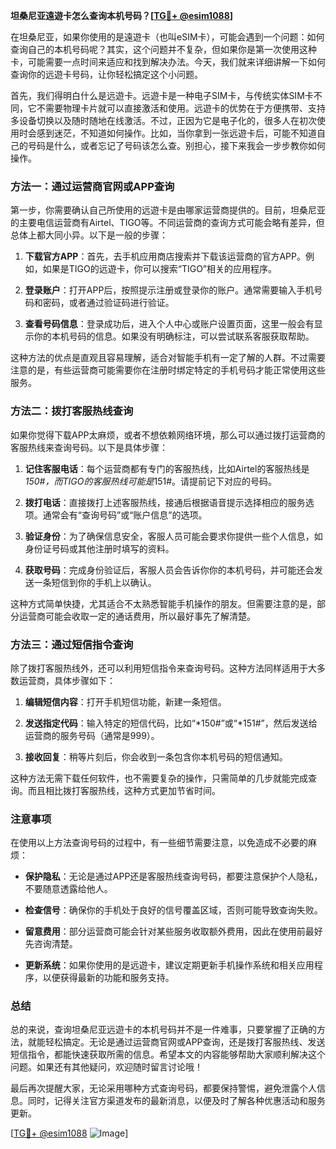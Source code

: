 **坦桑尼亚遠遊卡怎么查询本机号码？[[TG💪+ @esim1088](https://t.me/s/esim1088)]**

在坦桑尼亚，如果你使用的是遠遊卡（也叫eSIM卡），可能会遇到一个问题：如何查询自己的本机号码呢？其实，这个问题并不复杂，但如果你是第一次使用这种卡，可能需要一点时间来适应和找到解决办法。今天，我们就来详细讲解一下如何查询你的远遊卡号码，让你轻松搞定这个小问题。

首先，我们得明白什么是远遊卡。远遊卡是一种电子SIM卡，与传统实体SIM卡不同，它不需要物理卡片就可以直接激活和使用。远遊卡的优势在于方便携带、支持多设备切换以及随时随地在线激活。不过，正因为它是电子化的，很多人在初次使用时会感到迷茫，不知道如何操作。比如，当你拿到一张远遊卡后，可能不知道自己的号码是什么，或者忘记了号码该怎么查。别担心，接下来我会一步步教你如何操作。

### 方法一：通过运营商官网或APP查询

第一步，你需要确认自己所使用的远遊卡是由哪家运营商提供的。目前，坦桑尼亚的主要电信运营商有Airtel、TIGO等。不同运营商的查询方式可能会略有差异，但总体上都大同小异。以下是一般的步骤：

1. **下载官方APP**：首先，去手机应用商店搜索并下载该运营商的官方APP。例如，如果是TIGO的远遊卡，你可以搜索“TIGO”相关的应用程序。
   
2. **登录账户**：打开APP后，按照提示注册或登录你的账户。通常需要输入手机号码和密码，或者通过验证码进行验证。

3. **查看号码信息**：登录成功后，进入个人中心或账户设置页面，这里一般会有显示你的本机号码的信息。如果没有明确标注，可以尝试联系客服获取帮助。

这种方法的优点是直观且容易理解，适合对智能手机有一定了解的人群。不过需要注意的是，有些运营商可能需要你在注册时绑定特定的手机号码才能正常使用这些服务。

### 方法二：拨打客服热线查询

如果你觉得下载APP太麻烦，或者不想依赖网络环境，那么可以通过拨打运营商的客服热线来查询号码。以下是具体步骤：

1. **记住客服电话**：每个运营商都有专门的客服热线，比如Airtel的客服热线是*150#，而TIGO的客服热线可能是*151#。请提前记下对应的号码。

2. **拨打电话**：直接拨打上述客服热线，接通后根据语音提示选择相应的服务选项。通常会有“查询号码”或“账户信息”的选项。

3. **验证身份**：为了确保信息安全，客服人员可能会要求你提供一些个人信息，如身份证号码或其他注册时填写的资料。

4. **获取号码**：完成身份验证后，客服人员会告诉你你的本机号码，并可能还会发送一条短信到你的手机上以确认。

这种方式简单快捷，尤其适合不太熟悉智能手机操作的朋友。但需要注意的是，部分运营商可能会收取一定的通话费用，所以最好事先了解清楚。

### 方法三：通过短信指令查询

除了拨打客服热线外，还可以利用短信指令来查询号码。这种方法同样适用于大多数运营商，具体步骤如下：

1. **编辑短信内容**：打开手机短信功能，新建一条短信。

2. **发送指定代码**：输入特定的短信代码，比如“*150#”或“*151#”，然后发送给运营商的服务号码（通常是999）。

3. **接收回复**：稍等片刻后，你会收到一条包含你本机号码的短信通知。

这种方法无需下载任何软件，也不需要复杂的操作，只需简单的几步就能完成查询。而且相比拨打客服热线，这种方式更加节省时间。

### 注意事项

在使用以上方法查询号码的过程中，有一些细节需要注意，以免造成不必要的麻烦：

- **保护隐私**：无论是通过APP还是客服热线查询号码，都要注意保护个人隐私，不要随意透露给他人。
  
- **检查信号**：确保你的手机处于良好的信号覆盖区域，否则可能导致查询失败。

- **留意费用**：部分运营商可能会针对某些服务收取额外费用，因此在使用前最好先咨询清楚。

- **更新系统**：如果你使用的是远遊卡，建议定期更新手机操作系统和相关应用程序，以便获得最新的功能和服务支持。

### 总结

总的来说，查询坦桑尼亚远遊卡的本机号码并不是一件难事，只要掌握了正确的方法，就能轻松搞定。无论是通过运营商官网或APP查询，还是拨打客服热线、发送短信指令，都能快速获取所需的信息。希望本文的内容能够帮助大家顺利解决这个问题。如果还有其他疑问，欢迎随时留言讨论哦！

最后再次提醒大家，无论采用哪种方式查询号码，都要保持警惕，避免泄露个人信息。同时，记得关注官方渠道发布的最新消息，以便及时了解各种优惠活动和服务更新。

[[TG💪+ @esim1088](https://t.me/s/esim1088) ![Image](https://i.postimg.cc/4NQfJmqS/Snipaste-2025-05-13-00-14-12.png)]